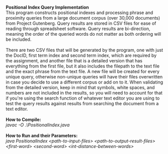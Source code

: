**Positional Index Query Implementation**
<br/>
This program constructs positional indexes and processing phrase and proximity queries from a large document corpus (over 30,000 documents) from Project Gutenberg. Query results are stored in CSV files for ease of reading through spreadsheet software. Query results are bi-direction, meaning the order of the queried words do not matter
as both ordering will be included.
<br/>
<br/>
There are two CSV files that will be generated by the program, one with just the DocID, first term index and second term index, which are required by the assignment, and another file that is a detailed version that has everything from the first file, but it also includes the filepath to the text file and the exact phrase from the text file. A new file will be created for every unique query, otherwise non-unique queries will have their files overwritten in case you decide to use a different corpus or add on to it. When validating from the detailed version, keep in mind that symbols, white spaces, and numbers are not included in the results, so you will need to account for that if
you're using the search function of whatever text editor you are using to test the query results against results from searching the document from a text editor.
<br/>
<br/>
**How to Compile:**
<br/>
*javac -O .\PositionalIndex.java*
<br/>
<br/>
**How to Run and their Parameters:**
<br/>
*java PositionalIndex \<path-to-input-files> \<path-to-output-result-files> \<first-word> \<second-word> \<int-distance-between-words>*
